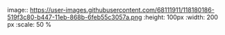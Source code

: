 image:: https://user-images.githubusercontent.com/68111911/118180186-519f3c80-b447-11eb-868b-6feb55c3057a.png
   :height: 100px
   :width: 200 px
   :scale: 50 %
